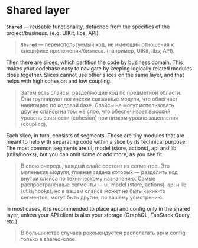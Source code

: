 # Shared layer

**`Shared`** — reusable functionality, detached from the specifics of the project/business. (e.g. UIKit, libs, API).

> **`Shared`** — переиспользуемый код, не имеющий отношения к специфике приложения/бизнеса. (например, UIKit, libs, API).

Then there are slices, which partition the code by business domain. This makes your codebase easy to navigate by keeping logically related modules close together. Slices cannot use other slices on the same layer, and that helps with high cohesion and low coupling.

> Затем есть слайсы, разделяющие код по предметной области. Они группируют логически связанные модули, что облегчает навигацию по кодовой базе. Слайсы не могут использовать другие слайсы на том же слое, что обеспечивает высокий уровень связности (cohesion) при низком уровне зацепления (coupling).

Each slice, in turn, consists of segments. These are tiny modules that are meant to help with separating code within a slice by its technical purpose. The most common segments are ui, model (store, actions), api and lib (utils/hooks), but you can omit some or add more, as you see fit.

> В свою очередь, каждый слайс состоит из сегментов. Это маленькие модули, главная задача которых — разделить код внутри слайса по техническому назначению. Самые распространенные сегменты — ui, model (store, actions), api и lib (utils/hooks), но в вашем слайсе может не быть каких-то сегментов, могут быть другие, по вашему усмотрению.

In most cases, it is recommended to place api and config only in the shared layer, unless your API client is also your storage (GraphQL, TanStack Query, etc.)

> В большинстве случаев рекомендуется располагать api и config только в shared-слое.

